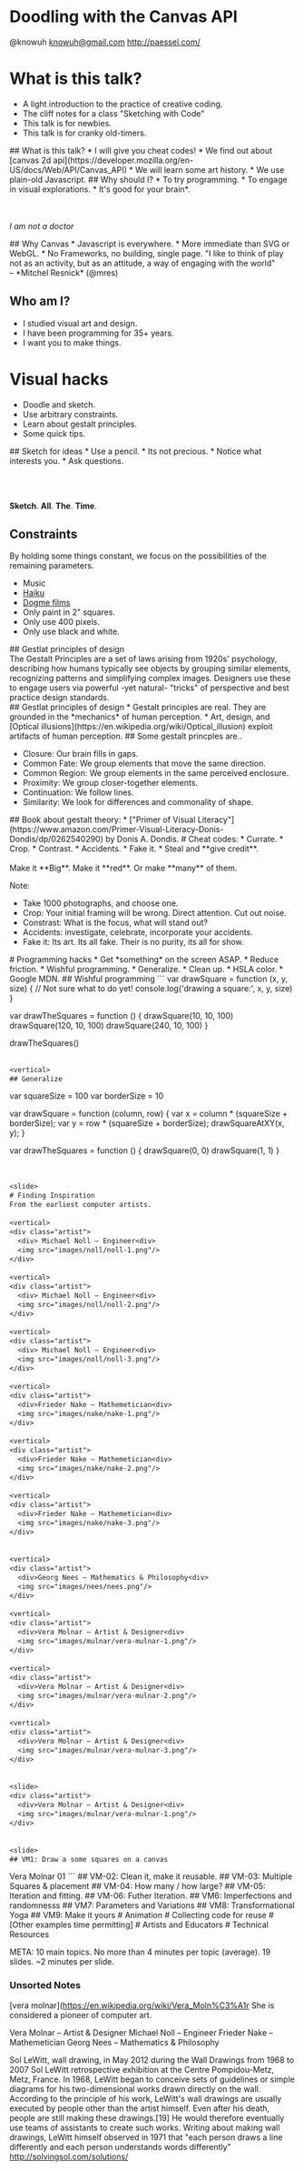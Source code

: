 
# Doodling with the Canvas API
@knowuh
knowuh@gmail.com http://paessel.com/

<slide>

# What is this talk?
  * A light introduction to the practice of creative coding.
  * The cliff notes for a class "Sketching with Code"
  * This talk is for newbies.
  * This talk is for cranky old-timers.


<vertical>
## What is this talk?
* I will give you cheat codes!
* We find out about [canvas 2d api](https://developer.mozilla.org/en-US/docs/Web/API/Canvas_API)
* We will learn some art history.
* We use plain-old Javascript.

<vertical>
## Why should I?
  * To try programming.
  * To engage in visual explorations.
  * It's good for your brain*.

</br></br>
*I am not a doctor*


<vertical>
## Why Canvas
  * Javascript is everywhere.
  * More immediate than SVG or WebGL.
  * No Frameworks, no building, single page.


<slide>
"I like to think of play not as an activity, but as an attitude, a way of engaging with the world"
<br/>–  *Mitchel Resnick*  (@mres)

<slide>

## Who am I?
  * I studied visual art and design.
  * I have been programming for 35+ years.
  * I want you to make things.

<slide>

# Visual hacks
  * Doodle and sketch.
  * Use arbitrary constraints.
  * Learn about gestalt principles.
  * Some quick tips.

<vertical>
## Sketch for ideas
* Use a pencil.
* Its not precious.
* Notice what interests you.
* Ask questions.

<br/><br/>

<span class="fragment">**Sketch**.</span>
<span class="fragment">**All**.</span>
<span class="fragment">**The**.</span>
<span class="fragment">**Time**.</span>


<vertical>

## Constraints
By holding some things constant, we focus on the possibilities of the remaining parameters.
* Music
* [Haiku](https://en.wikipedia.org/wiki/Haiku)
* [Dogme films](https://en.m.wikipedia.org/wiki/Dogme_95)
* Only paint in 2" squares.
* Only use 400 pixels.
* Only use black and white.

<vertical>
## Gestlat principles of design
  <div class="left">
    The Gestalt Principles are a set of laws arising from 1920s' psychology, describing how humans typically see objects by grouping similar elements, recognizing patterns and simplifying complex images. Designers use these to engage users via powerful -yet natural- "tricks" of perspective and best practice design standards.
  <div class="left">
<vertical>
## Gestlat principles of design
* Gestalt principles are real. They are grounded in the *mechanics* of human perception.
* Art, design, and [Optical illusions](https://en.wikipedia.org/wiki/Optical_illusion) exploit artifacts of human perception.

<vertical>
## Some gestalt princples are..

* Closure: Our brain fills in gaps.
* Common Fate: We group elements that move the same direction.
* Common Region: We group elements in the same perceived enclosure.
* Proximity: We group closer-together elements.
* Continuation: We follow lines.
* Similarity: We look for differences and commonality of shape.

<vertical>
## Book about gestalt theory:
* ["Primer of Visual Literacy"](https://www.amazon.com/Primer-Visual-Literacy-Donis-Dondis/dp/0262540290) by Donis A. Dondis.

<slide>
# Cheat codes:
  * Currate.
  * Crop.
  * Contrast.
  * Accidents.
  * Fake it.
  * Steal and  **give credit**.
  <br/><br/>
<div>
  <span class="fragment">Make it **Big**.</span>
  <span class="fragment">Make it **red**.</span>
  <span class="fragment">Or make **many** of them.</span>
</div>

Note:
* Take 1000 photographs, and choose one.
* Crop: Your initial framing will be wrong. Direct attention. Cut out noise.
* Constrast: What is the focus, what will stand out?
* Accidents: investigate, celebrate, incorporate your accidents.
* Fake it: Its art. Its all fake. Their is no purity, its all for show.

<slide>
# Programming hacks
* Get *something* on the screen ASAP.
* Reduce friction.
* Wishful programming.
* Generalize.
* Clean up.
* HSLA color.
* Google MDN.

<vertical>
## Wishful programming
```
  var drawSquare = function (x, y, size) {
    // Not sure what to do yet!
    console.log('drawing a square:', x, y, size)
  }

  var drawTheSquares = function () {
    drawSquare(10, 10, 100)
    drawSquare(120, 10, 100)
    drawSquare(240, 10, 100)
  }

  drawTheSquares()
```

<vertical>
## Generalize
```
  var squareSize = 100
  var borderSize = 10

  var drawSquare = function (column, row) {
    var x = column * (squareSize + borderSize);
    var y = row * (squareSize + borderSize);
    drawSquareAtXY(x, y);
  }

  var drawTheSquares = function () {
    drawSquare(0, 0)
    drawSquare(1, 1)
  }

```


<slide>
# Finding Inspiration
From the earliest computer artists.

<vertical>
<div class="artist">
  <div> Michael Noll – Engineer<div>
  <img src="images/noll/noll-1.png"/>
</div>

<vertical>
<div class="artist">
  <div> Michael Noll – Engineer<div>
  <img src="images/noll/noll-2.png"/>
</div>

<vertical>
<div class="artist">
  <div> Michael Noll – Engineer<div>
  <img src="images/noll/noll-3.png"/>
</div>

<vertical>
<div class="artist">
  <div>Frieder Nake – Mathemetician<div>
  <img src="images/nake/nake-1.png"/>
</div>

<vertical>
<div class="artist">
  <div>Frieder Nake – Mathemetician<div>
  <img src="images/nake/nake-2.png"/>
</div>

<vertical>
<div class="artist">
  <div>Frieder Nake – Mathemetician<div>
  <img src="images/nake/nake-3.png"/>
</div>


<vertical>
<div class="artist">
  <div>Georg Nees – Mathematics & Philosophy<div>
  <img src="images/nees/nees.png"/>
</div>

<vertical>
<div class="artist">
  <div>Vera Molnar – Artist & Designer<div>
  <img src="images/mulnar/vera-mulnar-1.png"/>
</div>

<vertical>
<div class="artist">
  <div>Vera Molnar – Artist & Designer<div>
  <img src="images/mulnar/vera-mulnar-2.png"/>
</div>

<vertical>
<div class="artist">
  <div>Vera Molnar – Artist & Designer<div>
  <img src="images/mulnar/vera-mulnar-3.png"/>
</div>


<slide>
<div class="artist">
  <div>Vera Molnar – Artist & Designer<div>
  <img src="images/mulnar/vera-mulnar-1.png"/>
</div>


<slide>
## VM1: Draw a some squares on a canvas
```
<html>
  <head>
    <title>Vera Molnar 01</title>
    <style>
      // ...
    </style>
  </head>
  <body>
    Vera Molnar 01
    <canvas width="500" height="500"></canvas>
  </body>
  <script>
    // Get some place to draw:
    var canvas = document.querySelector('canvas');
    var context = canvas.getContext('2d');

    // draw one square:
    context.strokeStyle = "black";
    context.beginPath();
    context.moveTo(10,10);
    context.lineTo(100,10);
    context.lineTo(100,100);
    context.lineTo(10,100);
    context.lineTo(10,10);
    context.stroke();

  </script>
</html>
```
<slide>
## VM-02: Clean it, make it reusable.
## VM-03: Multiple Squares & placement
## VM-04: How many / how large?
## VM-05: Iteration and fitting.
## VM-06: Futher Iteration.
## VM6: Imperfections and randomnesss
## VM7: Parameters and Variations
## VM8: Transformational Yoga
## VM9: Make it yours
# Animation
# Collecting code for reuse
# [Other examples time permitting]
# Artists and Educators
# Technical Resources


META:
10 main topics.  No more than 4 minutes per topic (average).
19 slides.  ~2 minutes per slide.

### Unsorted Notes

[vera molnar](https://en.wikipedia.org/wiki/Vera_Moln%C3%A1r
She is considered a pioneer of computer art.

Vera Molnar – Artist & Designer
Michael Noll – Engineer
Frieder Nake – Mathemetician
Georg Nees – Mathematics & Philosophy



Sol LeWitt, wall drawing, in May 2012 during the Wall Drawings from 1968 to 2007 Sol LeWitt retrospective exhibition at the Centre Pompidou-Metz, Metz, France.
In 1968, LeWitt began to conceive sets of guidelines or simple diagrams for his two-dimensional works drawn directly on the wall. According to the principle of his work, LeWitt's wall drawings are usually executed by people other than the artist himself. Even after his death, people are still making these drawings.[19] He would therefore eventually use teams of assistants to create such works. Writing about making wall drawings, LeWitt himself observed in 1971 that "each person draws a line differently and each person understands words differently"
http://solvingsol.com/solutions/
